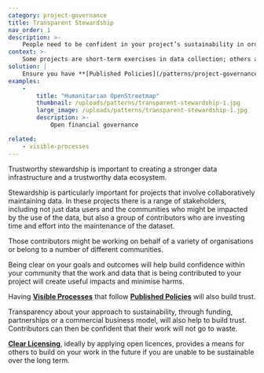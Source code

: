 ```yaml
---
category: project-governance
title: Transparent Stewardship
nav_order: 1
description: >-
    People need to be confident in your project’s sustainability in order for them to contribute over the long term.
context: >-
    Some projects are short-term exercises in data collection; others are long-term projects that provide value to a community of organisations and/or people. These long-term projects need to demonstrate their commitment to sustainability and shared value.
solution: |
    Ensure you have **[Published Policies](/patterns/project-governance/published-policies)** and **[Visible Processes](/patterns/project-governance/visible-processes)**. In addition, publish and document your project goals, and be transparent about your governance and plans for sustainability.
examples:
    -
        title: "Humanitarian OpenStreetmap"
        thumbnail: /uploads/patterns/transparent-stewardship-1.jpg
        large_image: /uploads/patterns/transparent-stewardship-1.jpg
        description: >-
            Open financial governance

related:
    - visible-processes
---
```


Trustworthy stewardship is important to creating a stronger data infrastructure and a trustworthy data ecosystem.

Stewardship is particularly important for projects that involve collaboratively maintaining data. In these projects there is a range of stakeholders, including not just data users and the communities who might be impacted by the use of the data, but also a group of contributors who are investing time and effort into the maintenance of the dataset.

Those contributors might be working on behalf of a variety of organisations or belong to a number of different communities.

Being clear on your goals and outcomes will help build confidence within your community that the work and data that is being contributed to your project will create useful impacts and minimise harms.

Having **[Visible Processes](/patterns/project-governance/visible-processes)** that follow **[Published Policies](/patterns/project-governance/published-policies)** will also build trust.

Transparency about your approach to sustainability, through funding, partnerships or a commercial business model, will also help to build trust. Contributors can then be confident that their work will not go to waste.

**[Clear Licensing](/patterns/project-governance/clear-licensing)**, ideally by applying open licences, provides a means for others to build on your work in the future if you are unable to be sustainable over the long term.

